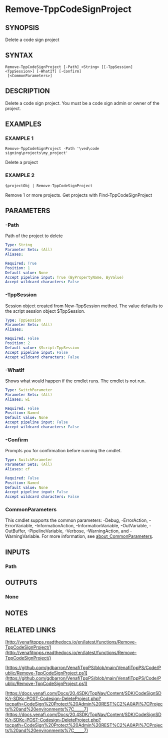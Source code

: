 # Remove-TppCodeSignProject

## SYNOPSIS
Delete a code sign project

## SYNTAX

```
Remove-TppCodeSignProject [-Path] <String> [[-TppSession] <TppSession>] [-WhatIf] [-Confirm]
 [<CommonParameters>]
```

## DESCRIPTION
Delete a code sign project. 
You must be a code sign admin or owner of the project.

## EXAMPLES

### EXAMPLE 1
```
Remove-TppCodeSignProject -Path '\ved\code signing\projects\my_project'
```

Delete a project

### EXAMPLE 2
```
$projectObj | Remove-TppCodeSignProject
```

Remove 1 or more projects. 
Get projects with Find-TppCodeSignProject

## PARAMETERS

### -Path
Path of the project to delete

```yaml
Type: String
Parameter Sets: (All)
Aliases:

Required: True
Position: 1
Default value: None
Accept pipeline input: True (ByPropertyName, ByValue)
Accept wildcard characters: False
```

### -TppSession
Session object created from New-TppSession method. 
The value defaults to the script session object $TppSession.

```yaml
Type: TppSession
Parameter Sets: (All)
Aliases:

Required: False
Position: 2
Default value: $Script:TppSession
Accept pipeline input: False
Accept wildcard characters: False
```

### -WhatIf
Shows what would happen if the cmdlet runs.
The cmdlet is not run.

```yaml
Type: SwitchParameter
Parameter Sets: (All)
Aliases: wi

Required: False
Position: Named
Default value: None
Accept pipeline input: False
Accept wildcard characters: False
```

### -Confirm
Prompts you for confirmation before running the cmdlet.

```yaml
Type: SwitchParameter
Parameter Sets: (All)
Aliases: cf

Required: False
Position: Named
Default value: None
Accept pipeline input: False
Accept wildcard characters: False
```

### CommonParameters
This cmdlet supports the common parameters: -Debug, -ErrorAction, -ErrorVariable, -InformationAction, -InformationVariable, -OutVariable, -OutBuffer, -PipelineVariable, -Verbose, -WarningAction, and -WarningVariable. For more information, see [about_CommonParameters](http://go.microsoft.com/fwlink/?LinkID=113216).

## INPUTS

### Path
## OUTPUTS

### None
## NOTES

## RELATED LINKS

[http://venafitppps.readthedocs.io/en/latest/functions/Remove-TppCodeSignProject/](http://venafitppps.readthedocs.io/en/latest/functions/Remove-TppCodeSignProject/)

[https://github.com/gdbarron/VenafiTppPS/blob/main/VenafiTppPS/Code/Public/Remove-TppCodeSignProject.ps1](https://github.com/gdbarron/VenafiTppPS/blob/main/VenafiTppPS/Code/Public/Remove-TppCodeSignProject.ps1)

[https://docs.venafi.com/Docs/20.4SDK/TopNav/Content/SDK/CodeSignSDK/r-SDKc-POST-Codesign-DeleteProject.php?tocpath=CodeSign%20Protect%20Admin%20REST%C2%A0API%7CProjects%20and%20environments%7C_____7](https://docs.venafi.com/Docs/20.4SDK/TopNav/Content/SDK/CodeSignSDK/r-SDKc-POST-Codesign-DeleteProject.php?tocpath=CodeSign%20Protect%20Admin%20REST%C2%A0API%7CProjects%20and%20environments%7C_____7)

